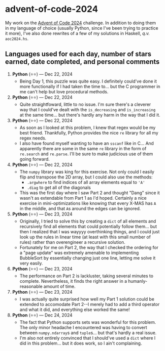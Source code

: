 # advent-of-code-2024
My work on the [Advent of Code 2024](https://adventofcode.com/2024) challenge. In addition to doing them in my language of choice (usually Python, since I've been trying to practice it more), I've also done rewrites of a few of my solutions in Haskell, _q.v._ `aoc2024.hs`.

## Languages used for each day, number of stars earned, date completed, and personal comments
1. **Python** (⭐⭐) — Dec 22, 2024
    * Being Day 1, this puzzle was quite easy. I definitely could've done it more functionally if I had taken the time to... but the C programmer in me can't help but love procedural methods.
2. **Python** (⭐⭐) —  Dec 22, 2024
    * Quite straightfoward, little to no issue. I'm sure there's a cleverer way that I could've dealt with the `is_decreasing` and `is_increasing` at the same time... but there's hardly any harm in the way that I did it.
3. **Python** (⭐⭐) — Dec 22, 2024
    * As soon as I looked at this problem, I knew that regex would be my best friend. Thankfully, Python provides the nice `re` library for all my regex needs.
    * I also have found myself wanting to have an `sscanf` like in C... And apparently there are some in the same `re` library in the form of `re.search` and `re.parse`. I'll be sure to make judicious use of them going forward.
4. **Python** (⭐⭐) — Dec 22, 2024
    * The `numpy` library was king for this exercise. Not only could I easily flip and transpose the 2D array, but I could also use the methods:
      * `.argwhere` to find indices of all array elements equal to `'A'`
      * `.diag` to get all of the diagonals
    * This was the first day where I saw Part 2 and thought "Dang" since it wasn't as extendable from Part 1 as I'd hoped. Certainly a nice exercise in mini-optimizations like knowing that every X-MAS has `A` in the middle, and that `A`s around the edges can be ignored.
5. **Python** (⭐⭐) — Dec 23, 2024
    * Originally, I tried to solve this by creating a `dict` of all elements and recursively find all elements that could potentially follow them... but then I realized that I was wayyyy overthinking things, and I could just look up the rules in linear time (at least with this small number of rules) rather than overengineer a recursive solution.
    * Fortunately for me on Part 2, the way that I checked the ordering for a "page update" was extremely amenable to implementing BubbleSort by essentially changing just one line, letting me solve it very easily.
6. **Python** (⭐⭐) — Dec 23, 2024
    * The performance on Part 2 is lackluster, taking several minutes to complete. Nevertheless, it finds the right answer in a humanly-reasonable amount of time.
7. **Python** (⭐⭐) — Dec 23, 2024
    * I was actually quite surprised how well my Part 1 solution could be extended to accomodate Part 2--I merely had to add a third operator and what it did, and everything else worked the same!
8. **Python** (⭐⭐) — Dec 24, 2024
    * The fact that Python supports sets was wonderful for this problem. The only minor headache I encountered was having to convert between `numpy.ndarray`s and `tuple`s... but that's hardly a real issue.
    * I'm also not entirely convinced that I should've used a `dict` where I did in this problem... but it does work, so I ain't complaining.
